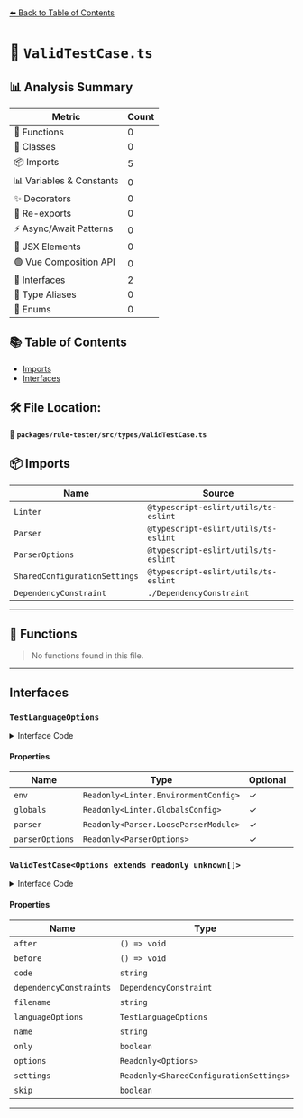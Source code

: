 [⬅️ Back to Table of Contents](../../../../index.md)

# 📄 `ValidTestCase.ts`

## 📊 Analysis Summary

| Metric | Count |
|--------|-------|
| 🔧 Functions | 0 |
| 🧱 Classes | 0 |
| 📦 Imports | 5 |
| 📊 Variables & Constants | 0 |
| ✨ Decorators | 0 |
| 🔄 Re-exports | 0 |
| ⚡ Async/Await Patterns | 0 |
| 💠 JSX Elements | 0 |
| 🟢 Vue Composition API | 0 |
| 📐 Interfaces | 2 |
| 📑 Type Aliases | 0 |
| 🎯 Enums | 0 |

## 📚 Table of Contents

- [Imports](#imports)
- [Interfaces](#interfaces)

## 🛠️ File Location:
📂 **`packages/rule-tester/src/types/ValidTestCase.ts`**

## 📦 Imports

| Name | Source |
|------|--------|
| `Linter` | `@typescript-eslint/utils/ts-eslint` |
| `Parser` | `@typescript-eslint/utils/ts-eslint` |
| `ParserOptions` | `@typescript-eslint/utils/ts-eslint` |
| `SharedConfigurationSettings` | `@typescript-eslint/utils/ts-eslint` |
| `DependencyConstraint` | `./DependencyConstraint` |


---

## 🔧 Functions

> No functions found in this file.


---

## Interfaces

### `TestLanguageOptions`

<details><summary>Interface Code</summary>

```ts
export interface TestLanguageOptions {
  /**
   * Environments for the test case.
   */
  readonly env?: Readonly<Linter.EnvironmentConfig>;
  /**
   * The additional global variables.
   */
  readonly globals?: Readonly<Linter.GlobalsConfig>;
  /**
   * The absolute path for the parser.
   */
  readonly parser?: Readonly<Parser.LooseParserModule>;
  /**
   * Options for the parser.
   */
  readonly parserOptions?: Readonly<ParserOptions>;
}
```
</details>

#### Properties

| Name | Type | Optional | Description |
|------|------|----------|-------------|
| `env` | `Readonly<Linter.EnvironmentConfig>` | ✓ |  |
| `globals` | `Readonly<Linter.GlobalsConfig>` | ✓ |  |
| `parser` | `Readonly<Parser.LooseParserModule>` | ✓ |  |
| `parserOptions` | `Readonly<ParserOptions>` | ✓ |  |

### `ValidTestCase<Options extends readonly unknown[]>`

<details><summary>Interface Code</summary>

```ts
export interface ValidTestCase<Options extends readonly unknown[]> {
  /**
   * Function to execute after testing the case regardless of its result.
   */
  readonly after?: () => void;
  /**
   * Function to execute before testing the case.
   */
  readonly before?: () => void;
  /**
   * Code for the test case.
   */
  readonly code: string;
  /**
   * Constraints that must pass in the current environment for the test to run
   */
  readonly dependencyConstraints?: DependencyConstraint;
  /**
   * The fake filename for the test case. Useful for rules that make assertion about filenames.
   */
  readonly filename?: string;
  /**
   * Language options for the test case.
   */
  readonly languageOptions?: TestLanguageOptions;
  /**
   * Name for the test case.
   */
  readonly name?: string;
  /**
   * Run this case exclusively for debugging in supported test frameworks.
   */
  readonly only?: boolean;
  /**
   * Options for the test case.
   */
  readonly options?: Readonly<Options>;
  /**
   * Settings for the test case.
   */
  readonly settings?: Readonly<SharedConfigurationSettings>;
  /**
   * Skip this case in supported test frameworks.
   */
  readonly skip?: boolean;
}
```
</details>

#### Properties

| Name | Type | Optional | Description |
|------|------|----------|-------------|
| `after` | `() => void` | ✓ |  |
| `before` | `() => void` | ✓ |  |
| `code` | `string` | ✗ |  |
| `dependencyConstraints` | `DependencyConstraint` | ✓ |  |
| `filename` | `string` | ✓ |  |
| `languageOptions` | `TestLanguageOptions` | ✓ |  |
| `name` | `string` | ✓ |  |
| `only` | `boolean` | ✓ |  |
| `options` | `Readonly<Options>` | ✓ |  |
| `settings` | `Readonly<SharedConfigurationSettings>` | ✓ |  |
| `skip` | `boolean` | ✓ |  |


---